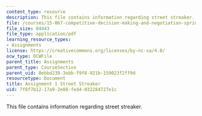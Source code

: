 ```yaml
---
content_type: resource
description: This file contains information regarding street streaker.
file: /courses/15-067-competitive-decision-making-and-negotiation-spring-2011/7f6f7b1217a92e88fed4032284727e1c_MIT15_067S11_assgn01.pdf
file_size: 84443
file_type: application/pdf
learning_resource_types:
- Assignments
license: https://creativecommons.org/licenses/by-nc-sa/4.0/
ocw_type: OCWFile
parent_title: Assignments
parent_type: CourseSection
parent_uid: 0ebbd238-3ebb-f9f8-921b-159023f2ff9d
resourcetype: Document
title: Assignment 1 Street Streaker
uid: 7f6f7b12-17a9-2e88-fed4-032284727e1c
---
```

This file contains information regarding street streaker.